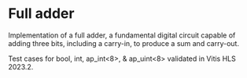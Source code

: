# Full adder

Implementation of a full adder, a fundamental digital circuit capable of adding three bits, including a carry-in, to produce a sum and carry-out.

Test cases for bool, int, ap_int<8>, & ap_uint<8> validated in Vitis HLS 2023.2.

